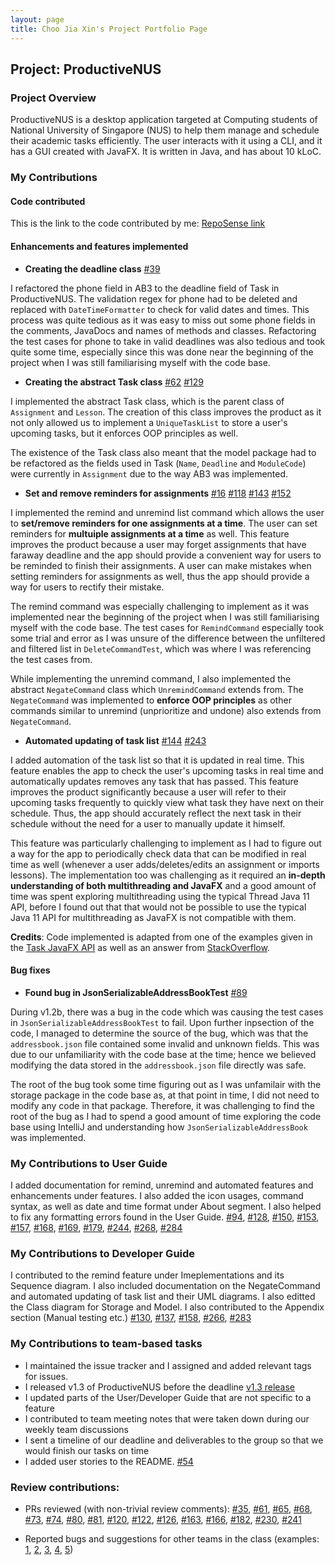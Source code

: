 ```yaml
---
layout: page
title: Choo Jia Xin's Project Portfolio Page
---
```


## Project: ProductiveNUS
### Project Overview

ProductiveNUS is a desktop application targeted at Computing students of National University of Singapore (NUS) to help them manage and schedule their academic tasks efficiently. The user interacts with it using a CLI, and it has a GUI created with JavaFX. It is written in Java, and has about 10 kLoC.

### My Contributions
#### Code contributed
This is the link to the code contributed by me:
[RepoSense link](https://nus-cs2103-ay2021s1.github.io/tp-dashboard/#breakdown=true&search=choojiaxin)

#### Enhancements and features implemented

* **Creating the deadline class** 
[\#39](https://github.com/AY2021S1-CS2103T-F11-3/tp/pull/39)

I refactored the phone field in AB3 to the deadline field of Task in ProductiveNUS. The validation regex for phone had to be deleted and replaced with `DateTimeFormatter` to check for valid dates and times. This process was quite tedious as it was easy to miss out some phone fields in the comments, JavaDocs and names of methods and classes. Refactoring the test cases for phone to take in valid deadlines was also tedious and took quite some time, especially since this was done near the beginning of the project when I was still familiarising myself with the code base.

* **Creating the abstract Task class** 
[\#62](https://github.com/AY2021S1-CS2103T-F11-3/tp/pull/62)
[\#129](https://github.com/AY2021S1-CS2103T-F11-3/tp/pull/129)

I implemented the abstract Task class, which is the parent class of `Assignment` and `Lesson`. The creation of this class improves the product as it not only allowed us to implement a `UniqueTaskList` to store a user's upcoming tasks, but it enforces OOP principles as well.

The existence of the Task class also meant that the model package had to be refactored as the fields used in Task (`Name`, `Deadline` and `ModuleCode`) were currently in `Assignment` due to the way AB3 was implemented.

* **Set and remove reminders for assignments** 
[\#16](https://github.com/AY2021S1-CS2103T-F11-3/tp/pull/16)
[\#118](https://github.com/AY2021S1-CS2103T-F11-3/tp/pull/118)
[\#143](https://github.com/AY2021S1-CS2103T-F11-3/tp/pull/143)
[\#152](https://github.com/AY2021S1-CS2103T-F11-3/tp/pull/152)

I implemented the remind and unremind list command which allows the user to **set/remove reminders for one assignments at a time**. The user can set reminders for **multuiple assignments at a time** as well. This feature improves the product because a user may forget assignments that have faraway deadline and the app should provide a convenient way for users to be reminded to finish their assignments. A user can make mistakes when setting reminders for assignments as well, thus the app should provide a way for users to rectify their mistake. 

The remind command was especially challenging to implement as it was implemented near the beginning of the project when I was still familiarising myself with the code base. The test cases for `RemindCommand` especially took some trial and error as I was unsure of the difference between the unfiltered and filtered list in `DeleteCommandTest`, which was where I was referencing the test cases from.

While implementing the unremind command, I also implemented the abstract `NegateCommand` class which `UnremindCommand` extends from. The `NegateCommand` was implemented to **enforce OOP principles** as other commands similar to unremind (unprioritize and undone) also extends from `NegateCommand`.
  
* **Automated updating of task list**
[\#144](https://github.com/AY2021S1-CS2103T-F11-3/tp/pull/144)
[\#243](https://github.com/AY2021S1-CS2103T-F11-3/tp/pull/243)

I added automation of the task list so that it is updated in real time. This feature enables the app to check the user's upcoming tasks in real time and automatically updates removes any task that has passed. This feature improves the product significantly because a user will refer to their upcoming tasks frequently to quickly view what task they have next on their schedule. Thus, the app should accurately reflect the next task in their schedule without the need for a user to manually update it himself.

This feature was particularly challenging to implement as I had to figure out a way for the app to periodically check data that can be modified in real time as well (whenever a user adds/deletes/edits an assignment or imports lessons). The implementation too was challenging as it required an **in-depth understanding of both multithreading and JavaFX** and a good amount of time was spent exploring multithreading using the typical Thread Java 11 API, before I found out that that would not be possible to use the typical Java 11 API for multithreading as JavaFX is not compatible with them.

**Credits**: Code implemented is adapted from one of the examples given in the [Task<V> JavaFX API](https://docs.oracle.com/javafx/2/api/javafx/concurrent/Task.html) as well as an answer from [StackOverflow](https://stackoverflow.com/questions/9966136/javafx-periodic-background-task).

#### Bug fixes
* **Found bug in JsonSerializableAddressBookTest** 
[\#89](https://github.com/AY2021S1-CS2103T-F11-3/tp/pull/89)

During v1.2b, there was a bug in the code which was causing the test cases in `JsonSerializableAddressBookTest` to fail. Upon further inpsection of the code, I managed to determine the source of the bug, which was that the `addressbook.json` file contained some invalid and unknown fields. This was due to our unfamiliarity with the code base at the time; hence we believed modifying the data stored in the `addressbook.json` file directly was safe.

The root of the bug took some time figuring out as I was unfamilair with the storage package in the code base as, at that point in time, I did not need to modify any code in that package. Therefore, it was challenging to find the root of the bug as I had to spend a good amount of time exploring the code base using IntelliJ and understanding how `JsonSerializableAddressBook` was implemented.

### My Contributions to User Guide
I added documentation for remind, unremind and automated features and enhancements under features. I also added the icon usages, command syntax, as well as date and time format under About segment. I also helped to fix any formatting errors found in the User Guide. 
[\#94](https://github.com/AY2021S1-CS2103T-F11-3/tp/pull/94), 
[\#128](https://github.com/AY2021S1-CS2103T-F11-3/tp/pull/128), 
[\#150](https://github.com/AY2021S1-CS2103T-F11-3/tp/pull/150), 
[\#153](https://github.com/AY2021S1-CS2103T-F11-3/tp/pull/153), 
[\#157](https://github.com/AY2021S1-CS2103T-F11-3/tp/pull/157), 
[\#168](https://github.com/AY2021S1-CS2103T-F11-3/tp/pull/168), 
[\#169](https://github.com/AY2021S1-CS2103T-F11-3/tp/pull/169), 
[\#179](https://github.com/AY2021S1-CS2103T-F11-3/tp/pull/179), 
[\#244](https://github.com/AY2021S1-CS2103T-F11-3/tp/pull/244), 
[\#268](https://github.com/AY2021S1-CS2103T-F11-3/tp/pull/268), 
[\#284](https://github.com/AY2021S1-CS2103T-F11-3/tp/pull/284) 


### My Contributions to Developer Guide

I contributed to the remind feature under Imeplementations and its Sequence diagram. I also included documentation on the NegateCommand and automated updating of task list and their UML diagrams. I also editted the Class diagram for Storage and Model. I also contributed to the Appendix section (Manual testing etc.) 
[\#130](https://github.com/AY2021S1-CS2103T-F11-3/tp/pull/130), 
[\#137](https://github.com/AY2021S1-CS2103T-F11-3/tp/pull/137), 
[\#158](https://github.com/AY2021S1-CS2103T-F11-3/tp/pull/158), 
[\#266](https://github.com/AY2021S1-CS2103T-F11-3/tp/pull/266), 
[\#283](https://github.com/AY2021S1-CS2103T-F11-3/tp/pull/283)  


### My Contributions to team-based tasks

* I maintained the issue tracker and I assigned and added relevant tags for issues.
* I released v1.3 of ProductiveNUS before the deadline [v1.3 release](https://github.com/AY2021S1-CS2103T-F11-3/tp/releases/tag/v1.3)
* I updated parts of the User/Developer Guide that are not specific to a feature
* I contributed to team meeting notes that were taken down during our weekly team discussions
* I sent a timeline of our deadline and deliverables to the group so that we would finish our tasks on time 
* I added user stories to the README. [\#54](https://github.com/AY2021S1-CS2103T-F11-3/tp/pull/54/files)


### Review contributions:
* PRs reviewed (with non-trivial review comments): 
[\#35](https://github.com/AY2021S1-CS2103T-F11-3/tp/pull/35),
[\#61](https://github.com/AY2021S1-CS2103T-F11-3/tp/pull/61), 
[\#65](https://github.com/AY2021S1-CS2103T-F11-3/tp/pull/65), 
[\#68](https://github.com/AY2021S1-CS2103T-F11-3/tp/pull/68),
[\#73](https://github.com/AY2021S1-CS2103T-F11-3/tp/pull/73),
[\#74](https://github.com/AY2021S1-CS2103T-F11-3/tp/pull/74),
[\#80](https://github.com/AY2021S1-CS2103T-F11-3/tp/pull/80),
[\#81](https://github.com/AY2021S1-CS2103T-F11-3/tp/pull/81),
[\#120](https://github.com/AY2021S1-CS2103T-F11-3/tp/pull/120),
[\#122](https://github.com/AY2021S1-CS2103T-F11-3/tp/pull/122),
[\#126](https://github.com/AY2021S1-CS2103T-F11-3/tp/pull/126),
[\#163](https://github.com/AY2021S1-CS2103T-F11-3/tp/pull/163),
[\#166](https://github.com/AY2021S1-CS2103T-F11-3/tp/pull/166),
[\#182](https://github.com/AY2021S1-CS2103T-F11-3/tp/pull/182),
[\#230](https://github.com/AY2021S1-CS2103T-F11-3/tp/pull/230),
[\#241](https://github.com/AY2021S1-CS2103T-F11-3/tp/pull/241)


* Reported bugs and suggestions for other teams in the class (examples: 
[1](https://github.com/ChooJiaXin/ped/issues/1), 
[2](https://github.com/ChooJiaXin/ped/issues/2), 
[3](https://github.com/ChooJiaXin/ped/issues/3), 
[4](https://github.com/ChooJiaXin/ped/issues/4), 
[5](https://github.com/ChooJiaXin/ped/issues/5))

